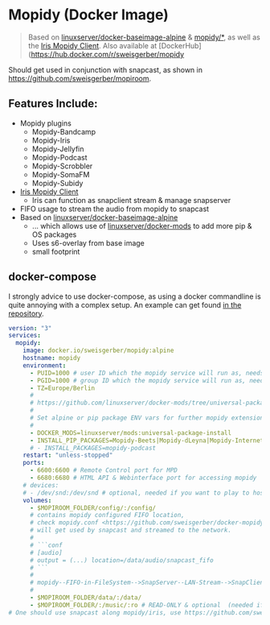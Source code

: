 # Mopidy (Docker Image)

> Based on [linuxserver/docker-baseimage-alpine](https://github.com/linuxserver/docker-baseimage-alpine) & [mopidy/*](https://github.com/mopidy), as well as the [Iris Mopidy Client](https://github.com/jaedb/Iris).
>  Also available at [DockerHub](https://hub.docker.com/r/sweisgerber/mopidy

Should get used in conjunction with snapcast, as shown in https://github.com/sweisgerber/mopiroom.

## Features Include:

- Mopidy plugins
    - Mopidy-Bandcamp
    - Mopidy-Iris
    - Mopidy-Jellyfin
    - Mopidy-Podcast
    - Mopidy-Scrobbler
    - Mopidy-SomaFM
    - Mopidy-Subidy
- [Iris Mopidy Client](https://github.com/jaedb/Iris)
    - Iris can function as snapclient stream & manage snapserver
- FIFO usage to stream the audio from mopidy to snapcast
- Based on [linuxserver/docker-baseimage-alpine](https://github.com/linuxserver/docker-baseimage-alpine)
    - ... which allows use of [linuxserver/docker-mods](https://github.com/linuxserver/docker-mods/tree/universal-package-install) to add more pip & OS packages
    - Uses s6-overlay from base image
    - small footprint

## docker-compose

I strongly advice to use docker-compose, as using a docker commandline is quite annoying with a complex setup.
An example can get found [in the repository](./docker-compose.example.yml).

```yaml
version: "3"
services:
  mopidy:
    image: docker.io/sweisgerber/mopidy:alpine
    hostname: mopidy
    environment:
      - PUID=1000 # user ID which the mopidy service will run as, needs permissions to access the music
      - PGID=1000 # group ID which the mopidy service will run as, needs permissions to access the music
      - TZ=Europe/Berlin
      #
      # https://github.com/linuxserver/docker-mods/tree/universal-package-install
      #
      # Set alpine or pip package ENV vars for further mopidy extensions
      #
      - DOCKER_MODS=linuxserver/mods:universal-package-install
      - INSTALL_PIP_PACKAGES=Mopidy-Beets|Mopidy-dLeyna|Mopidy-InternetArchive|Mopidy-TuneIn|Mopidy-YTMusic
      # - INSTALL_PACKAGES=mopidy-podcast
    restart: "unless-stopped"
    ports:
      - 6600:6600 # Remote Control port for MPD
      - 6680:6680 # HTML API & Webinterface port for accessing mopidy
    # devices:
    # - /dev/snd:/dev/snd # optional, needed if you want to play to host audio devices.
    volumes:
      - $MOPIROOM_FOLDER/config/:/config/
      # contains mopidy configured FIFO location,
      # check mopidy.conf <https://github.com/sweisgerber/docker-mopidy/blob/main/root/defaults/mopidy.conf>
      # will get used by snapcast and streamed to the network.
      #
      # ```conf
      # [audio]
      # output = (...) location=/data/audio/snapcast_fifo
      # ```
      #
      # mopidy--FIFO-in-FileSystem-->SnapServer--LAN-Stream-->SnapClient
      #
      - $MOPIROOM_FOLDER/data/:/data/
      - $MOPIROOM_FOLDER/:/music/:ro # READ-ONLY & optional  (needed if you want to play audio files from host)
# One should use snapcast along mopidy/iris, use https://github.com/sweisgerber/docker-snapcast/blob/main/docker-compose.example.yml
```
